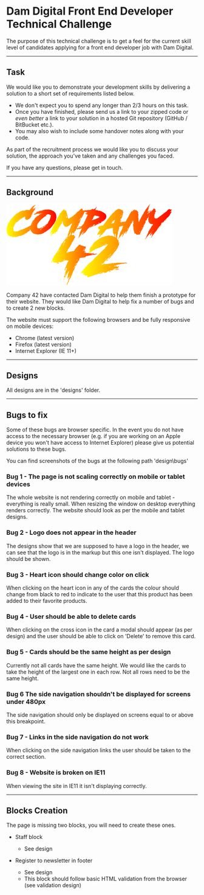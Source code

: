 # Dam Digital Front End Developer Technical Challenge
The purpose of this technical challenge is to get a feel for the current skill level of candidates applying for a front end developer job with Dam Digital.

-------

## Task
We would like you to demonstrate your development skills by delivering a solution to a short set of requirements listed below.

- We don't expect you to spend any longer than 2/3 hours on this task.
- Once you have finished, please send us a link to your zipped code or _even better_ a link to your solution in a hosted Git repository (GitHub / BitBucket etc.).
- You may also wish to include some handover notes along with your code.

As part of the recruitment process we would like you to discuss your solution, the approach you've taken and any challenges you faced.

If you have any questions, please get in touch.

------

## Background 

![Company 42 Logo](designs/logo-company-42-for-read-me.png)

Company 42 have contacted Dam Digital to help them finish a prototype for their website. They would like Dam Digital to help fix a number of bugs and to create 2 new blocks.

The website must support the following browsers and be fully responsive on mobile devices:

- Chrome (latest version)
- Firefox (latest version)
- Internet Explorer (IE 11+)

------

## Designs
All designs are in the 'designs' folder.

-------

## Bugs to fix

Some of these bugs are browser specific. In the event you do not have access to the necessary browser (e.g. if you are working on an Apple device you won't have access to Internet Explorer) 
please give us potential solutions to these bugs.

You can find screenshots of the bugs at the following path 'design\bugs'

### Bug 1 - The page is not scaling correctly on mobile or tablet devices
The whole website is not rendering correctly on mobile and tablet - everything is really small.
When resizing the window on desktop everything renders correctly.
The website should look as per the mobile and tablet designs.

### Bug 2 - Logo does not appear in the header
The designs show that we are supposed to have a logo in the header, we can see that the logo is in the markup but this one isn't displayed.
The logo should be shown.

### Bug 3 - Heart icon should change color on click
When clicking on the heart icon in any of the cards the colour should change from black to red to indicate to the user that this product has been added to their favorite products.

### Bug 4 - User should be able to delete cards
When clicking on the cross icon in the card a modal should appear (as per design) and the user should be able to click on 'Delete' to remove this card.

### Bug 5 - Cards should be the same height as per design
Currently not all cards have the same height. We would like the cards to take the height of the largest one in each row. Not all rows need to be the same height.

### Bug 6 The side navigation shouldn't be displayed for screens under 480px
The side navigation should only be displayed on screens equal to or above this breakpoint.

### Bug 7 - Links in the side navigation do not work
When clicking on the side navigation links the user should be taken to the correct section.

### Bug 8 - Website is broken on IE11
When viewing the site in IE11 it isn't displaying correctly.

--------

## Blocks Creation

The page is missing two blocks, you will need to create these ones.

- Staff block
  - See design

- Register to newsletter in footer
  - See design
  - This block should follow basic HTML validation from the browser (see validation design)
